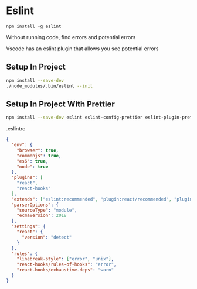 # Eslint

`npm install -g eslint`

Without running code, find errors and potential errors

Vscode has an eslint plugin that allows you see potential errors

## Setup In Project

```bash
npm install --save-dev
./node_modules/.bin/eslint --init
```

## Setup In Project With Prettier

```bash
npm install --save-dev eslint eslint-config-prettier eslint-plugin-prettier eslint-plugin-react eslint-plugin-react-hooks prettier
```

.eslintrc

```json
{
  "env": {
    "browser": true,
    "commonjs": true,
    "es6": true,
    "node": true
  },
  "plugins": [
    "react",
    "react-hooks"
  ],
  "extends": ["eslint:recommended", "plugin:react/recommended", "plugin:prettier/recommended"],
  "parserOptions": {
    "sourceType": "module",
    "ecmaVersion": 2018
  },
  "settings": {
    "react": {
      "version": "detect"
    }
  },
  "rules": {
    "linebreak-style": ["error", "unix"],
    "react-hooks/rules-of-hooks": "error",
    "react-hooks/exhaustive-deps": "warn"
  }
}
```

